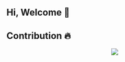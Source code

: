 ## Hi, Welcome 🙌


## Contribution 🔥

<p align="center">
  <a href="https://github-readme-streak-stats.herokuapp.com/?user=MhmdArsyad#version3">
    <img src="https://github-readme-streak-stats.herokuapp.com/?user=MhmdArsyad#version3"/>
  </a>
</p>
